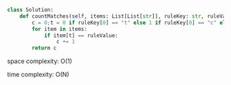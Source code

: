 ```python
class Solution:
    def countMatches(self, items: List[List[str]], ruleKey: str, ruleValue: str) -> int:
        c = 0;t = 0 if ruleKey[0] == "t" else 1 if ruleKey[0] == "c" else 2
        for item in items:
            if item[t] == ruleValue:
                c += 1
        return c
```

space complexity: O(1)

time complexity: O(N)